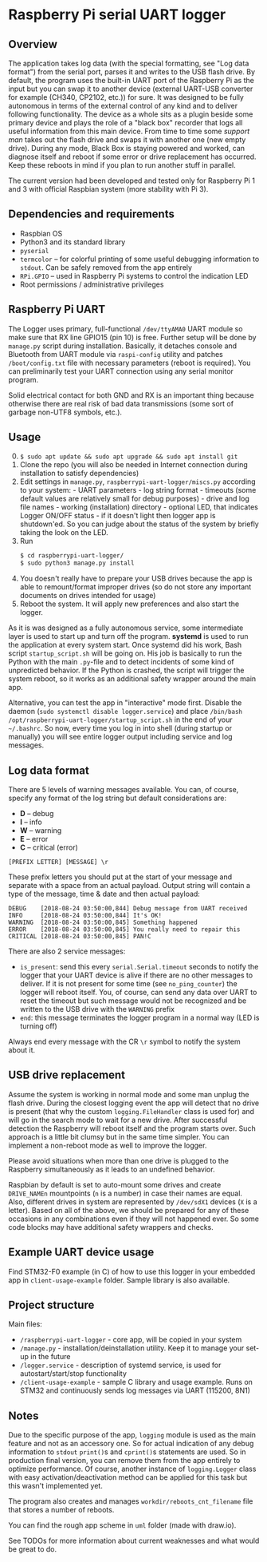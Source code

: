 # Raspberry Pi serial UART logger

## Overview
The application takes log data (with the special formatting, see "Log data format") from the serial port, parses it and writes to the USB flash drive. By default, the program uses the built-in UART port of the Raspberry Pi as the input but you can swap it to another device (external UART-USB converter for example (CH340, CP2102, etc.)) for sure. It was designed to be fully autonomous in terms of the external control of any kind and to deliver following functionality. The device as a whole sits as a plugin beside some primary device and plays the role of a "black box" recorder that logs all useful information from this main device. From time to time some *support man* takes out the flash drive and swaps it with another one (new empty drive). During any mode, Black Box is staying powered and worked, can diagnose itself and reboot if some error or drive replacement has occurred. Keep these reboots in mind if you plan to run another stuff in parallel.

The current version had been developed and tested only for Raspberry Pi 1 and 3 with official Raspbian system (more stability with Pi 3).

## Dependencies and requirements
 - Raspbian OS
 - Python3 and its standard library
 - `pyserial`
 - `termcolor` – for colorful printing of some useful debugging information to `stdout`. Can be safely removed from the app entirely
 - `RPi.GPIO` – used in Raspberry Pi systems to control the indication LED
 - Root permissions / administrative privileges

## Raspberry Pi UART
The Logger uses primary, full-functional `/dev/ttyAMA0` UART module so make sure that RX line GPIO15 (pin 10) is free. Further setup will be done by `manage.py` script during installation. Basically, it detaches console and Bluetooth from UART module via `raspi-config` utility and patches `/boot/config.txt` file with necessary parameters (reboot is required). You can preliminarily test your UART connection using any serial monitor program.

Solid electrical contact for both GND and RX is an important thing because otherwise there are real risk of bad data transmissions (some sort of garbage non-UTF8 symbols, etc.).

## Usage
  0. `$ sudo apt update && sudo apt upgrade && sudo apt install git`
  1. Clone the repo (you will also be needed in Internet connection during installation to satisfy dependencies)
  2. Edit settings in `manage.py`, `raspberrypi-uart-logger/miscs.py` according to your system:
    - UART parameters
    - log string format
    - timeouts (some default values are relatively small for debug purposes)
    - drive and log file names
    - working (installation) directory
    - optional LED, that indicates Logger ON/OFF status - if it doesn't light then logger app is shutdown'ed. So you can judge about the status of the system by briefly taking the look on the LED.
  3. Run
     ```bash
     $ cd raspberrypi-uart-logger/
     $ sudo python3 manage.py install
     ```
  4. You doesn't really have to prepare your USB drives because the app is able to remount/format improper drives (so do not store any important documents on drives intended for usage)
  5. Reboot the system. It will apply new preferences and also start the logger.

As it is was designed as a fully autonomous service, some intermediate layer is used to start up and turn off the program. **systemd** is used to run the application at every system start. Once systemd did his work, Bash script `startup_script.sh` will be going on. His job is basically to run the Python with the main `.py`-file and to detect incidents of some kind of unpredicted behavior. If the Python is crashed, the script will trigger the system reboot, so it works as an additional safety wrapper around the main app.

Alternative, you can test the app in "interactive" mode first. Disable the daemon (`sudo systemctl disable logger.service`) and place `/bin/bash /opt/raspberrypi-uart-logger/startup_script.sh` in the end of your `~/.bashrc`. So now, every time you log in into shell (during startup or manually) you will see entire logger output including service and log messages.

## Log data format
There are 5 levels of warning messages available. You can, of course, specify any format of the log string but default considerations are:
 - **D** – debug
 - **I** – info
 - **W** – warning
 - **E** – error
 - **C** – critical (error)

`[PREFIX LETTER] [MESSAGE] \r`

These prefix letters you should put at the start of your message and separate with a space from an actual payload. Output string will contain a type of the message, time & date and then actual payload:
```plain
DEBUG    [2018-08-24 03:50:00,844] Debug message from UART received
INFO     [2018-08-24 03:50:00,844] It's OK!
WARNING  [2018-08-24 03:50:00,845] Something happened
ERROR    [2018-08-24 03:50:00,845] You really need to repair this
CRITICAL [2018-08-24 03:50:00,845] PAN!C
```

There are also 2 service messages:
 - `is_present`: send this every `serial.Serial.timeout` seconds to notify the logger that your UART device is alive if there are no other messages to deliver. If it is not present for some time (see `no_ping_counter`) the logger will reboot itself. You, of course, can send any data over UART to reset the timeout but such message would not be recognized and be written to the USB drive with the `WARNING` prefix
 - `end`: this message terminates the logger program in a normal way (LED is turning off)

Always end every message with the CR `\r` symbol to notify the system about it.

## USB drive replacement
Assume the system is working in normal mode and some man unplug the flash drive. During the closest logging event the app will detect that no drive is present (that why the custom `logging.FileHandler` class is used for) and will go in the search mode to wait for a new drive. After successful detection the Raspberry will reboot itself and the program starts over. Such approach is a little bit clumsy but in the same time simpler. You can implement a non-reboot mode as well to improve the logger.

Please avoid situations when more than one drive is plugged to the Raspberry simultaneously as it leads to an undefined behavior.

Raspbian by default is set to auto-mount some drives and create `DRIVE_NAMEn` mountpoints (`n` is a number) in case their names are equal. Also, different drives in system are represented by `/dev/sdX1` devices (`X` is a letter). Based on all of the above, we should be prepared for any of these occasions in any combinations even if they will not happened ever. So some code blocks may have additional safety wrappers and checks.

## Example UART device usage
Find STM32-F0 example (in C) of how to use this logger in your embedded app in `client-usage-example` folder. Sample library is also available.

## Project structure
Main files:
 - `/raspberrypi-uart-logger` - core app, will be copied in your system
 - `/manage.py` - installation/deinstallation utility. Keep it to manage your set-up in the future
 - `/logger.service` - description of systemd service, is used for autostart/start/stop functionality
 - `/client-usage-example` - sample C library and usage example. Runs on STM32 and continuously sends log messages via UART (115200, 8N1)

## Notes
Due to the specific purpose of the app, `logging` module is used as the main feature and not as an accessory one. So for actual indication of any debug information to `stdout` `print()`s and `cprint()`s statements are used. So in production final version, you can remove them from the app entirely to optimize performance. Of course, another instance of `logging.Logger` class with easy activation/deactivation method can be applied for this task but this wasn't implemented yet.

The program also creates and manages `workdir/reboots_cnt_filename` file that stores a number of reboots.

You can find the rough app scheme in `uml` folder (made with draw.io).

See TODOs for more information about current weaknesses and what would be great to do.

